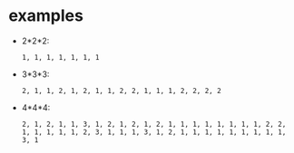 # examples

- 2\*2\*2: 

  `1, 1, 1, 1, 1, 1, 1`

- 3\*3\*3:
  
  `2, 1, 1, 2, 1, 2, 1, 1, 2, 2, 1, 1, 1, 2, 2, 2, 2`

- 4\*4\*4:
  
  `2, 1, 2, 1, 1, 3, 1, 2, 1, 2, 1, 2, 1, 1, 1, 1, 1, 1, 1, 1, 2, 2, 1, 1, 1, 1, 1, 2, 3, 1, 1, 1, 3, 1, 2, 1, 1, 1, 1, 1, 1, 1, 1, 1, 3, 1`
